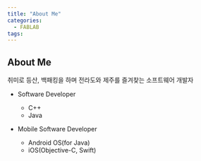 ```yaml
---
title: "About Me"
categories:
  - FABLAB
tags:
---
```


## About Me

취미로 등산, 백패킹을 하며 전라도와 제주를 즐겨찾는 소프트웨어 개발자

 - Software Developer
   - C++
   - Java


 - Mobile Software Developer
   - Android OS(for Java)
   - iOS(Objective-C, Swift)
